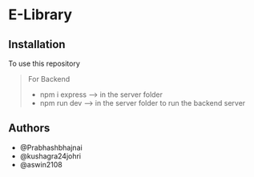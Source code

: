 # E-Library

## Installation
To use this repository
> For Backend
> * npm i express --> in the server folder
> * npm run dev --> in the server folder to run the backend server

## Authors
* @Prabhashbhajnai
* @kushagra24johri
* @aswin2108
